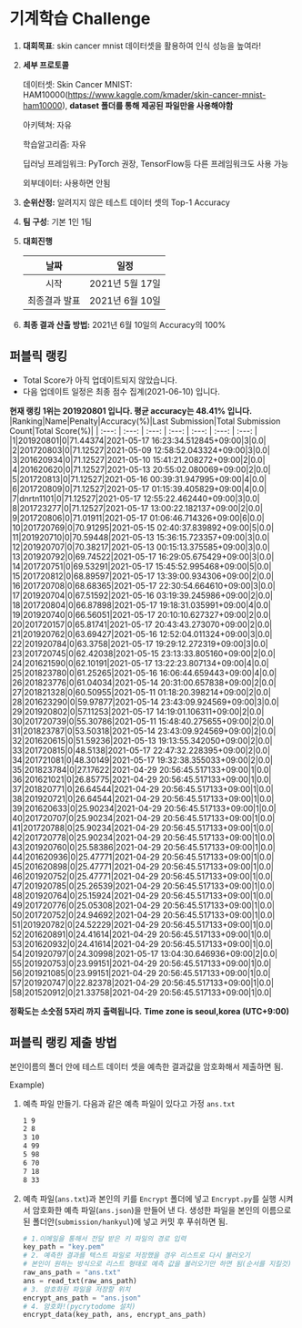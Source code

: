 # **기계학습 Challenge**
1. **대회목표**: skin cancer mnist 데이터셋을 활용하여 인식 성능을 높여라!

2. **세부 프로토콜**

   데이터셋: Skin Cancer MNIST: HAM10000(https://www.kaggle.com/kmader/skin-cancer-mnist-ham10000), 
           **dataset 폴더를 통해 제공된 파일만을 사용해야함**

   아키텍쳐: 자유

   학습알고리즘: 자유

   딥러닝 프레임워크: PyTorch 권장, TensorFlow등 다른 프레임워크도 사용 가능

   외부데이터: 사용하면 안됨

3. **순위산정:** 알려지지 않은 테스트 데이터 셋의 Top-1 Accuracy

4. **팀 구성**: 기본 1인 1팀


5. **대회진행**

   |     날짜      |      일정       |
   | :-----------: | :-------------: |
   |     시작      | 2021년 5월 17일 |
   | 최종결과 발표 | 2021년 6월 10일  |

7. **최종 결과 산출 방법:** 2021년 6월 10일의 Accuracy의 100%


## 퍼블릭 랭킹

  
- Total Score가 아직 업데이트되지 않았습니다. 
 - 다음 업데이트 일정은 최종 점수 집계(2021-06-10) 입니다.
  
**현재 랭킹 1위는 201920801 입니다. 평균 accuracy는 48.41% 입니다.**
|Ranking|Name|Penalty|Accuracy(%)|Last Submission|Total Submission Count|Total Score(%)|
| :---: | :---: | :---: | :---: | :---: | :---: | :---: |
|1|201920801|0|71.44374|2021-05-17 16:23:34.512845+09:00|3|0.0|
|2|201720803|0|71.12527|2021-05-09 12:58:52.043324+09:00|3|0.0|
|3|201620934|0|71.12527|2021-05-10 15:41:21.208272+09:00|2|0.0|
|4|201620620|0|71.12527|2021-05-13 20:55:02.080069+09:00|2|0.0|
|5|201720813|0|71.12527|2021-05-16 00:39:31.947995+09:00|4|0.0|
|6|201720809|0|71.12527|2021-05-17 01:15:39.405829+09:00|4|0.0|
|7|dnrtn1101|0|71.12527|2021-05-17 12:55:22.462440+09:00|3|0.0|
|8|201723277|0|71.12527|2021-05-17 13:00:22.182137+09:00|2|0.0|
|9|201720806|0|71.01911|2021-05-17 01:06:46.714326+09:00|6|0.0|
|10|201720769|0|70.91295|2021-05-15 02:40:37.839892+09:00|5|0.0|
|11|201920710|0|70.59448|2021-05-13 15:36:15.723357+09:00|3|0.0|
|12|201920707|0|70.38217|2021-05-13 00:15:13.375585+09:00|3|0.0|
|13|201920792|0|69.74522|2021-05-17 16:29:05.675429+09:00|3|0.0|
|14|201720751|0|69.53291|2021-05-17 15:45:52.995468+09:00|5|0.0|
|15|201720812|0|68.89597|2021-05-17 13:39:00.934306+09:00|2|0.0|
|16|201720708|0|68.68365|2021-05-17 22:30:54.664610+09:00|3|0.0|
|17|201920704|0|67.51592|2021-05-16 03:19:39.245986+09:00|2|0.0|
|18|201720804|0|66.87898|2021-05-17 19:18:31.035991+09:00|4|0.0|
|19|201920740|0|66.56051|2021-05-17 20:10:10.627327+09:00|2|0.0|
|20|201720157|0|65.81741|2021-05-17 20:43:43.273070+09:00|2|0.0|
|21|201920762|0|63.69427|2021-05-16 12:52:04.011324+09:00|3|0.0|
|22|201920784|0|63.3758|2021-05-17 19:29:12.272319+09:00|3|0.0|
|23|201720745|0|62.42038|2021-05-15 23:13:33.805160+09:00|2|0.0|
|24|201621590|0|62.10191|2021-05-17 13:22:23.807134+09:00|4|0.0|
|25|201823780|0|61.25265|2021-05-16 16:06:44.659443+09:00|4|0.0|
|26|201823776|0|61.04034|2021-05-14 20:31:00.657838+09:00|2|0.0|
|27|201821328|0|60.50955|2021-05-11 01:18:20.398214+09:00|2|0.0|
|28|201623290|0|59.97877|2021-05-14 23:43:09.924569+09:00|3|0.0|
|29|201920802|0|57.11253|2021-05-17 14:19:01.106311+09:00|2|0.0|
|30|201720739|0|55.30786|2021-05-11 15:48:40.275655+09:00|2|0.0|
|31|201823787|0|53.50318|2021-05-14 23:43:09.924569+09:00|2|0.0|
|32|201620615|0|51.59236|2021-05-13 19:13:55.342050+09:00|2|0.0|
|33|201720815|0|48.5138|2021-05-17 22:47:32.228395+09:00|2|0.0|
|34|201721081|0|48.30149|2021-05-17 19:32:38.355033+09:00|2|0.0|
|35|201823784|0|27.17622|2021-04-29 20:56:45.517133+09:00|1|0.0|
|36|201621021|0|26.85775|2021-04-29 20:56:45.517133+09:00|1|0.0|
|37|201820771|0|26.64544|2021-04-29 20:56:45.517133+09:00|1|0.0|
|38|201920721|0|26.64544|2021-04-29 20:56:45.517133+09:00|1|0.0|
|39|201620633|0|25.90234|2021-04-29 20:56:45.517133+09:00|1|0.0|
|40|201720707|0|25.90234|2021-04-29 20:56:45.517133+09:00|1|0.0|
|41|201720788|0|25.90234|2021-04-29 20:56:45.517133+09:00|1|0.0|
|42|201720778|0|25.90234|2021-04-29 20:56:45.517133+09:00|1|0.0|
|43|201920760|0|25.58386|2021-04-29 20:56:45.517133+09:00|1|0.0|
|44|201620936|0|25.47771|2021-04-29 20:56:45.517133+09:00|1|0.0|
|45|201620898|0|25.47771|2021-04-29 20:56:45.517133+09:00|1|0.0|
|46|201920752|0|25.47771|2021-04-29 20:56:45.517133+09:00|1|0.0|
|47|201920785|0|25.26539|2021-04-29 20:56:45.517133+09:00|1|0.0|
|48|201920764|0|25.15924|2021-04-29 20:56:45.517133+09:00|1|0.0|
|49|201720776|0|25.05308|2021-04-29 20:56:45.517133+09:00|1|0.0|
|50|201720752|0|24.94692|2021-04-29 20:56:45.517133+09:00|1|0.0|
|51|201920782|0|24.52229|2021-04-29 20:56:45.517133+09:00|1|0.0|
|52|201620891|0|24.41614|2021-04-29 20:56:45.517133+09:00|1|0.0|
|53|201620932|0|24.41614|2021-04-29 20:56:45.517133+09:00|1|0.0|
|54|201920797|0|24.30998|2021-05-17 13:04:30.646936+09:00|2|0.0|
|55|201920753|0|23.99151|2021-04-29 20:56:45.517133+09:00|1|0.0|
|56|201921085|0|23.99151|2021-04-29 20:56:45.517133+09:00|1|0.0|
|57|201920747|0|22.82378|2021-04-29 20:56:45.517133+09:00|1|0.0|
|58|201520912|0|21.33758|2021-04-29 20:56:45.517133+09:00|1|0.0|


**정확도는 소숫점 5자리 까지 출력됩니다.**
**Time zone is seoul,korea (UTC+9:00)**
## 퍼블릭 랭킹 제출 방법

본인이름의 폴더 안에 테스트 데이터 셋을 예측한 결과값을 암호화해서 제출하면 됨.

Example) 

1. 예측 파일 만들기. 다음과 같은 예측 파일이 있다고 가정 `ans.txt`

   ```tex
   1 9
   2 8
   3 10
   4 99
   5 98
   6 70
   7 18
   8 33
   ```

2. 예측 파일(`ans.txt`)과 본인의 키를 `Encrypt` 폴더에 넣고 `Encrypt.py`를 실행 시켜서 암호화한 예측 파일(`ans.json`)을 만들어 낸 다. 생성한 파일을 본인의 이름으로 된 폴더안(`submission/hankyul`)에 넣고 커밋 후 푸쉬하면 됨.

   ```python
   # 1.이메일을 통해서 전달 받은 키 파일의 경로 입력
   key_path = "key.pem"
   # 2. 예측한 결과를 텍스트 파일로 저장했을 경우 리스트로 다시 불러오기
   # 본인이 원하는 방식으로 리스트 형태로 예측 값을 불러오기만 하면 됨(순서를 지킬것)
   raw_ans_path = "ans.txt"
   ans = read_txt(raw_ans_path)
   # 3. 암호화된 파일을 저장할 위치
   encrypt_ans_path = "ans.json"
   # 4. 암호화!(pycrytodome 설치)
   encrypt_data(key_path, ans, encrypt_ans_path)
   ```




